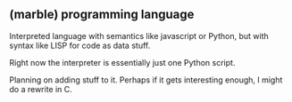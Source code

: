 (marble) programming language
------------------------------

Interpreted language with semantics like javascript or Python, but with
syntax like LISP for code as data stuff.

Right now the interpreter is essentially just one Python script.

Planning on adding stuff to it. Perhaps if it gets interesting enough, I
might do a rewrite in C.


